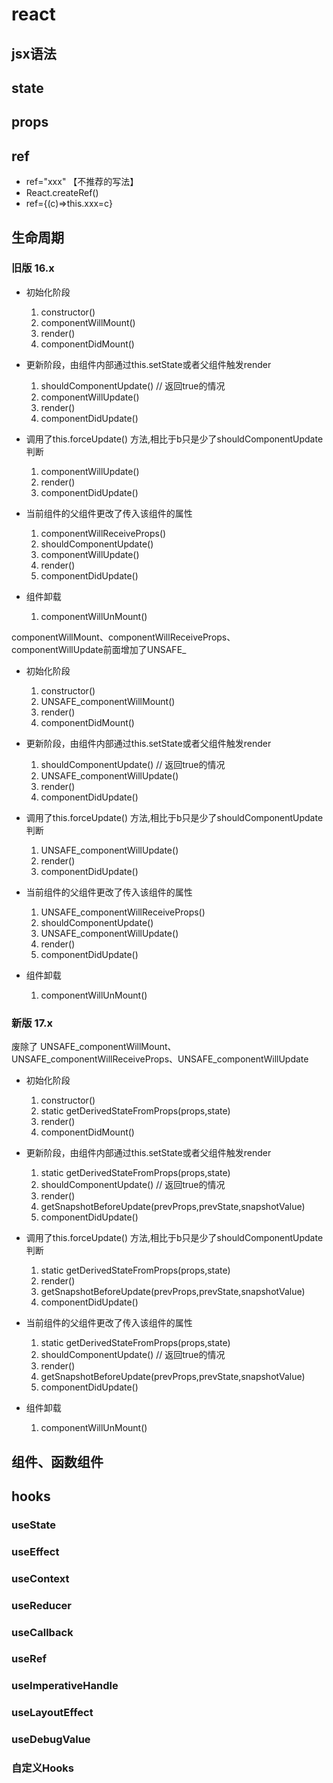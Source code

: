 # react

## jsx语法

## state

## props

## ref

- ref="xxx" 【不推荐的写法】
- React.createRef()
- ref={(c)=>this.xxx=c}


## 生命周期

### 旧版 16.x

- 初始化阶段
    1. constructor()
    2. componentWillMount()
    3. render()
    4. componentDidMount()

- 更新阶段，由组件内部通过this.setState或者父组件触发render
    1. shouldComponentUpdate() // 返回true的情况
    2. componentWillUpdate()
    3. render()
    4. componentDidUpdate()

- 调用了this.forceUpdate() 方法,相比于b只是少了shouldComponentUpdate判断
    1. componentWillUpdate()
    2. render()
    3. componentDidUpdate()

- 当前组件的父组件更改了传入该组件的属性
    1. componentWillReceiveProps()
    2. shouldComponentUpdate()
    3. componentWillUpdate()
    4. render()
    5. componentDidUpdate()

- 组件卸载
    1. componentWillUnMount()


componentWillMount、componentWillReceiveProps、componentWillUpdate前面增加了UNSAFE_

- 初始化阶段
    1. constructor()
    2. UNSAFE_componentWillMount()
    3. render()
    4. componentDidMount()

- 更新阶段，由组件内部通过this.setState或者父组件触发render
    1. shouldComponentUpdate() // 返回true的情况
    2. UNSAFE_componentWillUpdate()
    3. render()
    4. componentDidUpdate()

- 调用了this.forceUpdate() 方法,相比于b只是少了shouldComponentUpdate判断
    1. UNSAFE_componentWillUpdate()
    2. render()
    3. componentDidUpdate()

- 当前组件的父组件更改了传入该组件的属性
    1. UNSAFE_componentWillReceiveProps()
    2. shouldComponentUpdate()
    3. UNSAFE_componentWillUpdate()
    4. render()
    5. componentDidUpdate()

- 组件卸载
    1. componentWillUnMount()

### 新版 17.x

废除了 UNSAFE_componentWillMount、UNSAFE_componentWillReceiveProps、UNSAFE_componentWillUpdate

- 初始化阶段
    1. constructor()
    2. static getDerivedStateFromProps(props,state)
    3. render()
    4. componentDidMount()

- 更新阶段，由组件内部通过this.setState或者父组件触发render
    1. static getDerivedStateFromProps(props,state)
    2. shouldComponentUpdate() // 返回true的情况
    3. render()
    4. getSnapshotBeforeUpdate(prevProps,prevState,snapshotValue)
    5. componentDidUpdate()

- 调用了this.forceUpdate() 方法,相比于b只是少了shouldComponentUpdate判断
    1. static getDerivedStateFromProps(props,state)
    2. render()
    3. getSnapshotBeforeUpdate(prevProps,prevState,snapshotValue)
    4. componentDidUpdate()

- 当前组件的父组件更改了传入该组件的属性
    1. static getDerivedStateFromProps(props,state)
    2. shouldComponentUpdate() // 返回true的情况
    3. render()
    4. getSnapshotBeforeUpdate(prevProps,prevState,snapshotValue)
    5. componentDidUpdate()

- 组件卸载
    1. componentWillUnMount()


## 组件、函数组件

## hooks

### useState

### useEffect

### useContext

### useReducer

### useCallback

### useRef

### useImperativeHandle

### useLayoutEffect

### useDebugValue

### 自定义Hooks